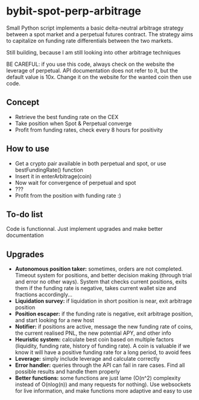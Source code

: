 # bybit-spot-perp-arbitrage
Small Python script implements a basic delta-neutral arbitrage strategy between a spot market and a perpetual futures contract. The strategy aims to capitalize on funding rate differentials between the two markets.

Still building, because I am still looking into other arbitrage techniques

BE CAREFUL: if you use this code, always check on the website the leverage of perpetual. API documentation does not refer to it, but the default value is 10x. Change it on the website for the wanted coin then use code.

## Concept

- Retrieve the best funding rate on the CEX
- Take position when Spot & Perpetual converge
- Profit from funding rates, check every 8 hours for positivity

## How to use

- Get a crypto pair available in both perpetual and spot, or use bestFundingRate() function
- Insert it in enterArbitrage(coin)
- Now wait for convergence of perpetual and spot
- ???
- Profit from the position with funding rate :)

## To-do list

Code is functionnal. Just implement upgrades and make better documentation

## Upgrades

- **Autonomous position taker:**  sometimes, orders are not completed. Timeout system for positions, and better decision making (through trial and error no other ways). System that checks current positions, exits them if the funding rate is negative, takes current wallet size and fractions accordingly...
- **Liquidation survey:**  if liquidation in short position is near, exit arbitrage position
- **Position escaper:**  if the funding rate is negative, exit arbitrage position, and start looking for a new host
- **Notifier:**  if positions are active, message the new funding rate of coins, the current realised PNL, the new potential APY, and other info
- **Heuristic system:**  calculate best coin based on multiple factors (liquidity, funding rate, history of funding rate). A coin is valuable if we know it will have a positive funding rate for a long period, to avoid fees
- **Leverage:**  simply include leverage and calculate correctly
- **Error handler:**  queries through the API can fail in rare cases. Find all possible results and handle them properly
- **Better functions:**  some functions are just lame (O(n^2) complexity instead of O(nlog(n)) and many requests for nothing). Use websockets for live information, and make functions more adaptive and easy to use
